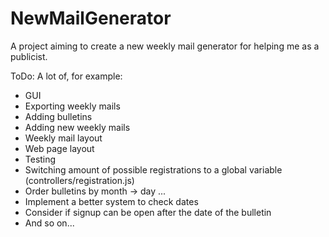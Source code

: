 # NewMailGenerator
A project aiming to create a new weekly mail generator for helping me as a publicist.

ToDo: A lot of, for example:
- GUI
- Exporting weekly mails
- Adding bulletins
- Adding new weekly mails
- Weekly mail layout
- Web page layout
- Testing
- Switching amount of possible registrations to a global variable (controllers/registration.js)
- Order bulletins by month -> day ...
- Implement a better system to check dates
- Consider if signup can be open after the date of the bulletin
- And so on...